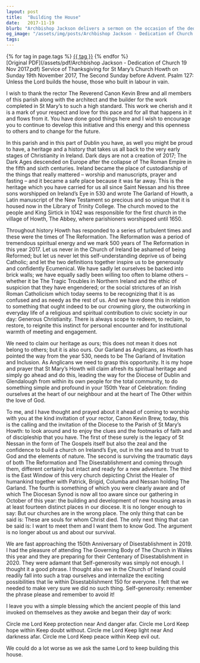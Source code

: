 ```yaml
---
layout: post
title:  "Building the House"
date:   2017-11-19
blurb: "Archbishop Jackson delivers a sermon on the occasion of the dedication of St Mary’s Church in Howth. He commends the parish for their respect and love for the church, and encourages them to continue their efforts. He reflects on the history of Christianity in Ireland and the heritage of the parish, urging them to claim their heritage and continue their spiritual journey. He also discusses the upcoming 150th anniversary of Disestablishment and the need for the church to avoid self-generosity."
og_image: "/assets/img/posts/Archbishop Jackson - Dedication of Church 19 Nov 2017.png"
tags: 
---    
```

<div class="tag-pills">
    {% for tag in page.tags %}
    <a href="{{ site.baseurl }}/tag/{{ tag | slugify }}" class="tag-pill">{{ tag }}</a>
    {% endfor %}
</div>
[Original PDF](/assets/pdf/Archbishop Jackson - Dedication of Church 19 Nov 2017.pdf)
Service of Thanksgiving for St Mary’s Church Howth on Sunday 19th November 2017, The Second Sunday before Advent. Psalm 127: Unless the Lord builds the house, those who built in labour in vain.

I wish to thank the rector The Reverend Canon Kevin Brew and all members of this parish along with the architect and the builder for the work completed in St Mary’s to such a high standard. This work we cherish and it is a mark of your respect and love for this pace and for all that happens in it and flows from it. You have done good things here and I wish to encourage you to continue to develop this initiative and this energy and this openness to others and to change for the future.

In this parish and in this part of Dublin you have, as well you might be proud to have, a heritage and a history that takes us all back to the very early stages of Christianity in Ireland. Dark days are not a creation of 2017; The Dark Ages descended on Europe after the collapse of The Roman Empire in the fifth and sixth centuries. Ireland became the place of custodianship of the things that really mattered – worship and manuscripts, prayer and fasting – and it became a safe place because it was far away. This is the heritage which you have carried for us all since Saint Nessan and his three sons worshipped on Ireland’s Eye in 530 and wrote The Garland of Howth, a Latin manuscript of the New Testament so precious and so unique that it is housed now in the Library of Trinity College. The church moved to the people and King Sirtick in 1042 was responsible for the first church in the village of Howth, The Abbey, where parishioners worshipped until 1650.

Throughout history Howth has responded to a series of turbulent times and these were the times of The Reformation. The Reformation was a period of tremendous spiritual energy and we mark 500 years of The Reformation in this year 2017. Let us never in the Church of Ireland be ashamed of being Reformed; but let us never let this self-understanding deprive us of being Catholic; and let the two definitions together inspire us to be generously and confidently Ecumenical. We have sadly let ourselves be backed into brick walls; we have equally sadly been willing too often to blame others – whether it be The Tragic Troubles in Northern Ireland and the ethic of suspicion that they have engendered; or the social strictures of an Irish Roman Catholicism which today seems to be recognizing that it is as confused and as needy as the rest of us. And we have done this in relation to something that ought indeed to be our crowning glory, the outworking in everyday life of a religious and spiritual contribution to civic society in our day: Generous Christianity. There is always scope to redeem, to reclaim, to restore, to reignite this instinct for personal encounter and for institutional warmth of meeting and engagement.

We need to claim our heritage as ours; this does not mean it does not belong to others; but it is also ours. Our Garland as Anglicans, as Howth has pointed the way from the year 530, needs to be The Garland of Invitation and Inclusion. As Anglicans we need to grasp this opportunity. It is my hope and prayer that St Mary’s Howth will claim afresh its spiritual heritage and simply go ahead and do this, leading the way for the Diocese of Dublin and Glendalough from within its own people for the total community, to do something simple and profound in your 150th Year of Celebration: finding ourselves at the heart of our neighbour and at the heart of The Other within the love of God.

To me, and I have thought and prayed about it ahead of coming to worship with you at the kind invitation of your rector, Canon Kevin Brew, today, this is the calling and the invitation of the Diocese to the Parish of St Mary’s Howth: to look around and to enjoy the clues and the footmarks of faith and of discipleship that you have. The first of these surely is the legacy of St Nessan in the form of The Gospels itself but also the zeal and the confidence to build a church on Ireland’s Eye, out in the sea and to trust to God and the elements of nature. The second is surviving the traumatic days of both The Reformation and The Disestablishment and coming through them, different certainly but intact and ready for a new adventure. The third is the East Window of this very church depicting Christ the Healer of humankind together with Patrick, Brigid, Columba and Nessan holding The Garland. The fourth is something of which you were clearly aware and of which The Diocesan Synod is now all too aware since our gathering in October of this year: the building and development of new housing areas in at least fourteen distinct places in our diocese. It is no longer enough to say: But our churches are in the wrong place. The only thing that can be said is: These are souls for whom Christ died. The only next thing that can be said is: I want to meet them and I want them to know God. The argument is no longer about us and about our survival.

We are fast approaching the 150th Anniversary of Disestablishment in 2019. I had the pleasure of attending The Governing Body of The Church in Wales this year and they are preparing for their Centenary of Disestablishment in 2020. They were adamant that Self-generosity was simply not enough. I thought it a good phrase. I thought also we in the Church of Ireland could readily fall into such a trap ourselves and internalize the exciting possibilities that lie within Disestablishment 150 for everyone. I felt that we needed to make very sure we did no such thing. Self-generosity: remember the phrase please and remember to avoid it!

I leave you with a simple blessing which the ancient people of this land invoked on themselves as they awoke and began their day of work:

Circle me Lord
Keep protection near
And danger afar.
Circle me Lord
Keep hope within
Keep doubt without.
Circle me Lord
Keep light near
And darkness afar.
Circle me Lord
Keep peace within
Keep evil out.

We could do a lot worse as we ask the same Lord to keep building this house.
